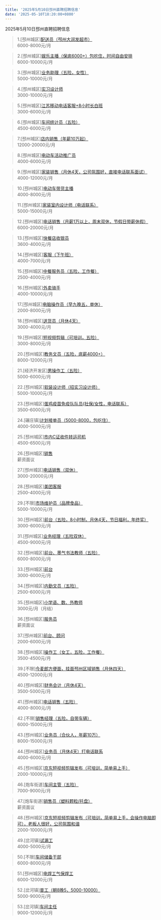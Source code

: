 ```yaml
---
title: '2025年5月10日邳州直聘招聘信息'
date: '2025-05-10T18:20:00+0800'
---
```

2025年5月10日邳州直聘招聘信息
<!--more-->
>1.[邳州城区][配送员（邳州大润发超市）](https://www.pizhouzhipin.com/job/29513)<br>
>6000-8000元/月

>2.[邳州城区][娱乐主播（保底6000+）包吃住，时间自由安排](https://www.pizhouzhipin.com/job/32908)<br>
>6000-10000元/月

>3.[邳州城区][业务助理（五险，女性）](https://www.pizhouzhipin.com/job/39758)<br>
>5000-10000元/月

>4.[邳州城区][实习设计师](https://www.pizhouzhipin.com/job/40620)<br>
>3000-10000元/月

>5.[邳州城区][江苏移动电话客服+8小时长白班](https://www.pizhouzhipin.com/job/22745)<br>
>3000-6000元/月

>6.[邳州城区][车间统计员（五险）](https://www.pizhouzhipin.com/job/40653)<br>
>4500-6000元/月

>7.[邳州城区][店内销售（年薪10万起）](https://www.pizhouzhipin.com/job/39819)<br>
>12000-20000元/月

>8.[邳州城区][电动车活动推广员](https://www.pizhouzhipin.com/job/39672)<br>
>4000-6000元/月

>9.[邳州城区][家装销售（月休4天，公司氛围好，直接电话联系面试）](https://www.pizhouzhipin.com/job/15739)<br>
>4000-12000元/月

>10.[邳州城区][电动车带货主播](https://www.pizhouzhipin.com/job/39673)<br>
>4000-8000元/月

>11.[邳州城区][家装室内设计师（电话联系）](https://www.pizhouzhipin.com/job/17714)<br>
>5000-15000元/月

>12.[邳州城区][电话销售（月薪1万以上，周末双休，节假日带薪休假）](https://www.pizhouzhipin.com/job/38313)<br>
>6000-20000元/月

>13.[邳州城区][快餐店收银员](https://www.pizhouzhipin.com/job/40658)<br>
>3600-4000元/月

>14.[邳州城区][客服（下午班）](https://www.pizhouzhipin.com/job/40659)<br>
>4000-7000元/月

>15.[邳州城区][中餐服务员（五险，工作餐）](https://www.pizhouzhipin.com/job/27064)<br>
>2500-4000元/月

>16.[邳州城区][外卖骑手](https://www.pizhouzhipin.com/job/30448)<br>
>4000-10000元/月

>17.[邳州城区][电脑操作员（早九晚五，单休）](https://www.pizhouzhipin.com/job/38251)<br>
>2000-8000元/月

>18.[邳州城区][送货员（月休4天）](https://www.pizhouzhipin.com/job/27036)<br>
>3000-4000元/月

>19.[邳州城区][短视频剪辑（可培训，五险）](https://www.pizhouzhipin.com/job/17269)<br>
>3000-8000元/月

>20.[邳州城区][教务文员（五险，底薪4000+）](https://www.pizhouzhipin.com/job/38942)<br>
>8000-12000元/月

>21.[经济开发区][男操作工（五险）](https://www.pizhouzhipin.com/job/38851)<br>
>5000-6000元/月

>22.[邳州城区][软装设计师（招实习设计师）](https://www.pizhouzhipin.com/job/21428)<br>
>5000-10000元/月

>23.[邳州城区][蛋鸡疫苗免疫队队员(社保/女性，电话联系）](https://www.pizhouzhipin.com/job/15350)<br>
>3500-6000元/月

>24.[碾庄镇][计划接单员（5000-8000，包吃住）](https://www.pizhouzhipin.com/job/38126)<br>
>4000-5000元/月

>25.[邳州城区][市内C证收件转运司机](https://www.pizhouzhipin.com/job/7590)<br>
>4500-6500元/月

>26.[邳州城区][销售](https://www.pizhouzhipin.com/job/40279)<br>
>薪资面议

>27.[邳州城区][电话销售（双休）](https://www.pizhouzhipin.com/job/5652)<br>
>3000-20000元/月

>28.[邳州城区][美团客服](https://www.pizhouzhipin.com/job/40555)<br>
>2500-4000元/月

>29.[不限][市场维护员（品牌食品）](https://www.pizhouzhipin.com/job/40569)<br>
>5000-10000元/月

>30.[邳州城区][前台（五险，8小时制，月休4天，节日福利，年终奖）](https://www.pizhouzhipin.com/job/10419)<br>
>3000-6000元/月

>31.[邳州城区][业务经理（五险双休）](https://www.pizhouzhipin.com/job/32185)<br>
>4500-9000元/月

>32.[邳州城区][前台、墨气书法教师（五险）](https://www.pizhouzhipin.com/job/25491)<br>
>6000-8000元/月

>33.[邳州城区][前台](https://www.pizhouzhipin.com/job/1717)<br>
>3000-6000元/月

>34.[邳州城区][内勤文员（五险）](https://www.pizhouzhipin.com/job/40648)<br>
>2500-6000元/月

>35.[邳州城区][小学语、数、外教师](https://www.pizhouzhipin.com/job/40651)<br>
>3000元/月（月结）

>36.[邳州城区][服务员](https://www.pizhouzhipin.com/job/35347)<br>
>薪资面议

>37.[邳州城区][前台、顾问](https://www.pizhouzhipin.com/job/40650)<br>
>2000-6000元/月

>38.[邳州城区][操作工（女工，五险，工作餐）](https://www.pizhouzhipin.com/job/11881)<br>
>3500-4500元/月

>39.[不限][今麦郎方便面，挂面邳州区域销售（月休四天）](https://www.pizhouzhipin.com/job/40564)<br>
>4500-12000元/月

>40.[邳州城区][财务会计（月休4天）](https://www.pizhouzhipin.com/job/26963)<br>
>3500-5000元/月

>41.[邳州城区][电话销售（五险）](https://www.pizhouzhipin.com/job/38382)<br>
>4000-8000元/月

>42.[不限][销售经理（五险，自带车辆）](https://www.pizhouzhipin.com/job/33318)<br>
>6000-15000元/月

>43.[邳州城区][业务员（合伙人，年薪10万）](https://www.pizhouzhipin.com/job/7064)<br>
>8000-15000元/月

>44.[邳州城区][业务员（月休4天）打电话联系](https://www.pizhouzhipin.com/job/15713)<br>
>4000-6000元/月

>45.[邳州城区][京东短视频剪辑发布（可培训，简单易上手）](https://www.pizhouzhipin.com/job/39972)<br>
>2000-10000元/月

>46.[炮车街道][车间主管（五险）](https://www.pizhouzhipin.com/job/40041)<br>
>7000-9000元/月

>47.[炮车街道][销售员（塑料颗粒/托盘）](https://www.pizhouzhipin.com/job/40604)<br>
>薪资面议

>48.[邳州城区][京东短视频剪辑发布（可培训，简单易上手，会操作电脑即可），老板人很好，公司氛围和谐](https://www.pizhouzhipin.com/job/39976)<br>
>2000-10000元/月

>49.[岔河镇][试漏工](https://www.pizhouzhipin.com/job/40660)<br>
>4000-5000元/月

>50.[不限][车间储备干部](https://www.pizhouzhipin.com/job/34587)<br>
>6000-8000元/月

>51.[邳州城区][电焊工气保焊工](https://www.pizhouzhipin.com/job/1404)<br>
>6000-12000元/月

>52.[岔河镇][普工（朝8晚5，5000-10000）](https://www.pizhouzhipin.com/job/7755)<br>
>5000-9000元/月

>53.[岔河镇][车间主任](https://www.pizhouzhipin.com/job/25193)<br>
>9000-12000元/月

